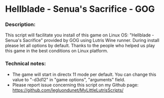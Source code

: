 # Hellblade - Senua's Sacrifice - GOG

### Description:
This script will facilitate you install of this game on Linux OS:
"Hellblade - Senua's Sacrifice" provided by GOG using Lutris Wine runner.
During install please let all options by default.
Thanks to the people who helped us play this game in the best conditions on Linux platform.

### Technical notes:
- The game will start in directx 11 mode per default. 
You can change this value to "-d3d12" in "game options", "arguments" field.
- Please report issue concerning this script on my Github page:
https://github.com/legluondunet/MyLittleLutrisScripts/
